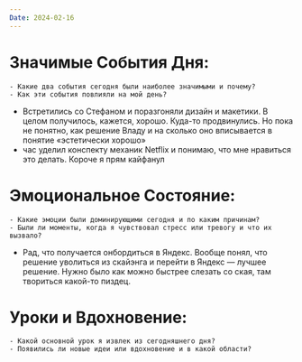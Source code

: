 ```yaml
---
Date: 2024-02-16
---
```



# **Значимые События Дня:**
```
- Какие два события сегодня были наиболее значимыми и почему?
- Как эти события повлияли на мой день?
```
- Встретились со Стефаном и поразгоняли дизайн и макетики. В целом получилось, кажется, хорошо. Куда-то продвинулись. Но пока не понятно, как решение Владу и на сколько оно вписывается в понятие «эстетически хорошо»
- час уделил конспекту механик Netflix и понимаю, что мне нравиться это делать. Короче я прям кайфанул

#  **Эмоциональное Состояние:**
```
- Какие эмоции были доминирующими сегодня и по каким причинам?
- Были ли моменты, когда я чувствовал стресс или тревогу и что их вызвало?
```
- Рад, что получается онбордиться в Яндекс. Вообще понял, что решение уволиться из скайэнга и перейти в Яндекс — лучшее решение. Нужно было как можно быстрее слезать со ская, там твориться какой-то пиздец. 

# Уроки и Вдохновение:
```
- Какой основной урок я извлек из сегодняшнего дня?
- Появились ли новые идеи или вдохновение и в какой области?
```

